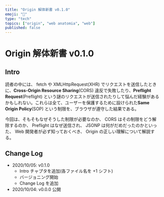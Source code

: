 ```yaml
---
title: "Origin 解体新書 v0.1.0"
emoji: "📝"
type: "tech"
topics: ["origin", "web anatomia", "web"]
published: false
---
```


# Origin 解体新書 v0.1.0


## Intro

読者の中には、 fetch や XMLHttpRequest(XHR) でリクエストを送信したときに、**Cross-Origin Resource Sharing**(CORS) 違反で失敗したり、**Preflight Request**(Preflight) という謎のリクエストが送信されたりして悩んだ経験があるかもしれない。これらは全て、ユーザーを保護するために設けられた**Same Origin Policy**(SOP) という制限を、ブラウザが遵守した結果である。

今回は、そもそもなぜそうした制限が必要なのか、 CORS はその制限をどう解除するのか、 Preflight はなぜ送信され、 JSONP は何がだめだったのかといった、 Web 開発者が必ず知っておくべき、 Origin の正しい理解について解説する。


## Change Log

- 2020/10/05: v0.1.0
  - Intro チャプタを追加(各ファイル名を +1 シフト)
  - バージョニング開始
  - Change Log を追加
- 2020/10/04: v0.0.0 公開
